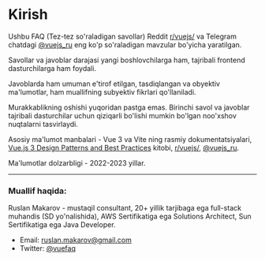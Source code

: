 # Kirish

Ushbu FAQ (Tez-tez so'raladigan savollar) Reddit [r/vuejs/](https://www.reddit.com/r/vuejs/) va Telegram chatdagi [@vuejs_ru](https://t.me/vuejs_ru) eng ko'p so'raladigan mavzular bo'yicha yaratilgan.

Savollar va javoblar darajasi yangi boshlovchilarga ham, tajribali frontend dasturchilarga ham foydali.

Javoblarda ham umuman e'tirof etilgan, tasdiqlangan va obyektiv ma'lumotlar, ham muallifning subyektiv fikrlari qo'llaniladi.

Murakkablikning oshishi yuqoridan pastga emas. Birinchi savol va javoblar tajribali dasturchilar uchun qiziqarli bo'lishi mumkin bo'lgan noo'xshov nuqtalarni tasvirlaydi.

Asosiy ma'lumot manbalari - Vue 3 va Vite ning rasmiy dokumentatsiyalari, [Vue.js 3 Design Patterns and Best Practices](https://www.oreilly.com/library/view/vuejs-3-design/9781803238074/) kitobi, [r/vuejs/](https://www.reddit.com/r/vuejs/), [@vuejs_ru](https://t.me/vuejs_ru).

Ma'lumotlar dolzarbligi - 2022-2023 yillar.

---

### Muallif haqida:

Ruslan Makarov - mustaqil consultant, 20+ yillik tarjibaga ega full-stack muhandis (SD yo'nalishida), AWS Sertifikatiga ega Solutions Architect, Sun Sertifikatiga ega Java Developer.
- Email: [ruslan.makarov@gmail.com](mailto:ruslan.makarov@gmail.com)
- Twitter: [@vuefaq](https://twitter.com/vuefaq)
